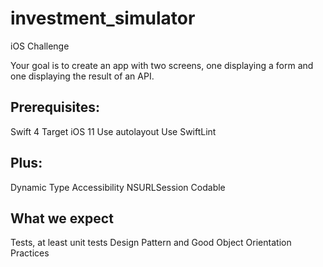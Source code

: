 # investment_simulator

iOS Challenge

Your goal is to create an app with two screens, one displaying a form and one displaying the result of an API.

## Prerequisites:
Swift 4
Target iOS 11
Use autolayout
Use SwiftLint

## Plus:
Dynamic Type
Accessibility
NSURLSession Codable

## What we expect
Tests, at least unit tests
Design Pattern and Good Object Orientation Practices
